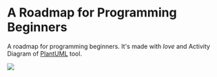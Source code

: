 # A Roadmap for Programming Beginners
A roadmap for programming beginners. It's made with *love* and Activity Diagram of [PlantUML](https://plantuml.com/ "PlantUML") tool.

<img src="https://www.planttext.com/api/plantuml/svg/jLXRKzms57xVNw5ic06cU9tGQQUXeTCDX9IMX6qWoKF2UBIsrbPMbXn9tcN_VS-Hhtl5DEqBhELp_SvLtX-Izuf6ASt8H6aoqYhMD4svZCah5dCfcJQz_LVKi8WeIKQ2IllXxHKPXfRFk5sGSqwHuuGarcRcnFSp9CbJCGXLwjEIp8iACc_CBEtjtx9xIunT2D2pXJFKJ0dMsxy0gtXAOqPOn2q76wYCICp0C8gFHuI68JC6h0DfhB3GoO-OuR4aLYb13YeTy_byuFHO876A3Wbeq7dBjubMAO5NAMf2eIVaAvrHudsbcjH6ueDdpImckW1maC5nh_UxiLGZHOyGowrWf0l4GBn_au-_ij22Qg4q73pPionCy2dNv9JqdvujgEox5od0s7enudBQTp90UiYYN3EdYql3j4LDff1ja3kNtt9b8Q1PJRnNlZ_OapHbHsGlryASzllmgu1QdFQbwX-Y3jHVw3vjJ893FY475JKv1RCMp0078IiiXR7kaCc8JtejTbHBdW1lYx4mvOli_-1-hd6MaazUZdzprh_quGTI_ehlaRBs4vuTIbKynWv_m0SENTYMtWe6taHmCX6AEXGbm4OqZnDBMh5nLhJ3UgPao387DWXmNDkaD85qKjwKyBMbtTXyCccBQkKAggXZDnInqjmcgJdwqllykPtoquHA6jA8fOk1qh4FsPtbQ4pvYsdFX9o1sJwjfJpbqchbMUKrP-Gla0JLxqJTtM6K8D6cHI0gGw1Ty91SIX3iN-SM_YqP5Ag82JvbDk76bQ20-bNI-5Xb9jGyipv7PWyAq5DE060QCO9S1DaQpOJ6bCjb_H-fvdGCKX-10ysyLIYyJ7CPyWm4-LaJ4E_vi-U-iG08_9vLgdpgKuCDP-bq2roRZ2v0krraAsOpEPZpAS-W_L5dCpxvvzJIm08n-LIzlBlx8bVzjJdQION950IpQAobbq7BfOs7GLJfC8F4fkIsaZL2MQlQIZDdqCoWtpU6EeS226JGWFAf8ToDoJjQrTECITVj7qQcu0d2cYSuQ3brk1slYCrK8qiwCLuZnf3pYc2DC-KMifRE1EPIYNA4x9Ymdadeb9cCKOqfXICnfCARv394kTww9fzSPrp2hxkx8m9TT1T4Pp2dWArBpfIamS6cQ2y1Ksk5dbEMztgLGrIAYGmfqKbxJTx1WbqkNye8tA1h-G01P08YfCt026gII5cd7cjruHy_yv_zxFx--DClnySl_8ZEUEGb30PyoZYKFPGgzY6FtSEGXz7fpHDgFMuzY_73FZY79iYyM3Cunows8Kwx4BjIAbllITzLem95RYpFNGWEjQQBBa5pX6s5_sExeSwehRwqp7zBeTp2tNNn0JOVgDW9H3SYs2rTQtqeGXTbKPgLWLMOMyu5HCP1n24HxmTPalar7pcxSH2jjKUXlkMGjSs86qXc8HU3gWyupmNvyuQyKcgwmUTGgvqUZoWWoS1CCi999ECEyQrvlhCaRqAekmxw75rBLudeZgwyRQvSucuIvGwwmAgWjJ4LMjQdpAx0lsTX3gIT9anD-oX7_lqQfWjzC_Rm7hOfDkSBd30X6GgXGjSrTqPI5HS6lFlSmCWA4tpwhrTBtnHgMXx10bKUFiOtDiwxvBcZYrVwLwUUVS5nOzcwotvtrvk0_82hHxVmr_TunS3xy1yGAj6jt6kc82cPLWkyWQAPMjnOuz_0FMLg_5lDODTzescMEEXgAdTpWInhrM47WqgkRXF6e0aAIXfkKdC7iwMnyUD2XfSjtPc0zBeatNPD6OwDnNMi6G-FshoVLlojHNbxloGhkaUNdURlwBApo7CLvkd6nGYJD5Bt2q1g84KvjjoqkLLAL8L0cl2JIi_A_iB76fRuJZ0Lj8kgHJvczOOuouZg2BPd9wEzUEz4u2DpRNarzM9OuKoOkemPmsm5Y_tPCUIUTIte1Y_-BFA6OxXgUgKC3zPL6322jEVCUiiWxH8uvuwgAq93M3P33j6QiMBtUN08el6c9S0JkF46PtN77VuzX94E6t3m75UIYBfy42PGao998M71bLn33RUjTPfRUqUpQblypARqSgs_Pt4kg2QlxpEGPDRsfMrZqt45hERQuV2MTUb5e5aC0ehiNQTQbUEejOiyVjzRn5e1B1kfu5Q_IdUyhNEy-N3PRdGxax9Q3PU_wjHuWNe1OrOkL4uJQgPC5Dy_eQsxXrPKjgguBhuRNaCe9NxNsshQwWKEl8IywRAurRIx5noH5pmP5_wB8aXNETsyqU9NibnhCBapbbSgNXunEwdVCJl7Tolq6qRSY5f8TBcSvHUu6gE0vUCXB4P6uSVmmM1msFiTnEMf-0S0">


